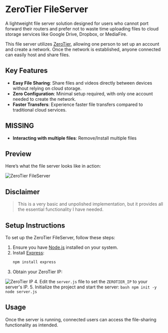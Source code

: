 # ZeroTier FileServer

A lightweight file server solution designed for users who cannot port forward their routers and prefer not to waste time uploading files to cloud storage services like Google Drive, Dropbox, or MediaFire.

This file server utilizes [ZeroTier](https://www.zerotier.com), allowing one person to set up an account and create a network. Once the network is established, anyone connected can easily host and share files.

## Key Features
- **Easy File Sharing**: Share files and videos directly between devices without relying on cloud storage.
- **Zero Configuration**: Minimal setup required, with only one account needed to create the network.
- **Faster Transfers**: Experience faster file transfers compared to traditional cloud services.

## MISSING
- **Interacting with multiple files**: Remove/Install multiple files

## Preview
Here’s what the file server looks like in action:

![ZeroTier FileServer](https://i.imgur.com/PCuZz93_d.webp?maxwidth=760&fidelity=grand)

## Disclaimer
> This is a very basic and unpolished implementation, but it provides all the essential functionality I have needed.

## Setup Instructions
To set up the ZeroTier FileServer, follow these steps:

1. Ensure you have [Node.js](https://nodejs.org/) installed on your system.
2. Install [Express](https://expressjs.com/):
    ```bash
    npm install express
    ```
3. Obtain your ZeroTier IP:

![ZeroTier IP](https://i.imgur.com/LCgCESK.png)
4. Edit the `server.js` file to set the `ZEROTIER_IP` to your server's IP.
5. Initialize the project and start the server:
    ```bash
    npm init -y
    node server.js
    ```

## Usage
Once the server is running, connected users can access the file-sharing functionality as intended.
